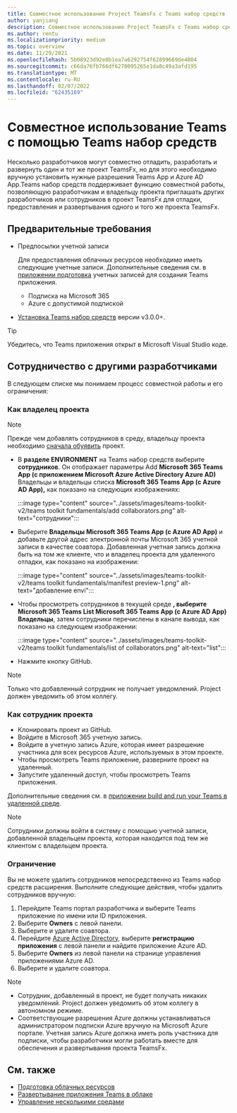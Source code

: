 ```yaml
---
title: Совместное использование Project TeamsFx с Teams набор средств
author: yanjiang
description: Совместное использование Project TeamsFx с Teams набор средств
ms.author: rentu
ms.localizationpriority: medium
ms.topic: overview
ms.date: 11/29/2021
ms.openlocfilehash: 5b08923d92e8b1ea7a6292754f62899669de4804
ms.sourcegitcommit: c66da76fb766df6270095265e1da8c49a3afd195
ms.translationtype: MT
ms.contentlocale: ru-RU
ms.lasthandoff: 02/07/2022
ms.locfileid: "62435169"
---
```

# <a name="collaborate-on-teams-project-using-teams-toolkit"></a>Совместное использование Teams с помощью Teams набор средств

Несколько разработчиков могут совместно отладить, разработать и развернуть один и тот же проект TeamsFx, но для этого необходимо вручную установить нужные разрешения Teams App и Azure AD App.Teams набор средств поддерживает функцию совместной работы, позволяющую разработчикам и владельцу проекта приглашать других разработчиков или сотрудников в проект TeamsFx для отладки, предоставления и развертывания одного и того же проекта TeamsFx.

## <a name="prerequisites"></a>Предварительные требования

* Предпосылки учетной записи

    Для предоставления облачных ресурсов необходимо иметь следующие учетные записи. Дополнительные сведения см. в [приложении подготовка](accounts.md) учетных записей для создания Teams приложения.

  * Подписка на Microsoft 365
  * Azure с допустимой подпиской

* [Установка Teams набор средств](https://marketplace.visualstudio.com/items?itemName=TeamsDevApp.ms-teams-vscode-extension) версии v3.0.0+.

> [!TIP]
> Убедитесь, что Teams приложения открыт в Microsoft Visual Studio коде.

## <a name="collaborate-with-other-developers"></a>Сотрудничество с другими разработчиками

В следующем списке мы понимаем процесс совместной работы и его ограничения:

### <a name="as-project-owner"></a>Как владелец проекта

> [!NOTE]
> Прежде чем добавлять сотрудников в среду, владельцу проекта необходимо [сначала обуявить](provision.md) проект.

* В **разделе ENVIRONMENT** на Teams набор средств выберите **сотрудников**. Он отображает параметры Add **Microsoft 365 Teams App (с приложением Microsoft Azure Active Directory Azure AD)** Владельцы и владельцы списка **Microsoft 365 Teams App (с Azure AD App),** как показано на следующих изображениях:

  :::image type="content" source="../assets/images/teams-toolkit-v2/teams toolkit fundamentals/add collaborators.png" alt-text="сотрудники":::

* Выберите **Владельцы Microsoft 365 Teams App (с Azure AD App)** и добавьте другой адрес электронной почты Microsoft 365 учетной записи в качестве соавтора. Добавленная учетная запись должна быть на том же клиенте, что и владелец проекта для удаленного отладки, как показано на изображении:

  :::image type="content" source="../assets/images/teams-toolkit-v2/teams toolkit fundamentals/manifest preview-1.png" alt-text="добавление envi":::

* Чтобы просмотреть сотрудников в текущей среде **, выберите Microsoft 365 Teams List Microsoft 365 Teams App (с Azure AD App) Владельцы**, затем сотрудники перечислены в канале вывода, как показано на следующем изображении:

  :::image type="content" source="../assets/images/teams-toolkit-v2/teams toolkit fundamentals/list of collaborators.png" alt-text="list":::

* Нажмите кнопку GitHub.

> [!NOTE]
> Только что добавленный сотрудник не получает уведомлений. Project должен уведомить об этом коллегу.

### <a name="as-project-collaborator"></a>Как сотрудник проекта

* Клонировать проект из GitHub.
* Войдите в Microsoft 365 учетную запись.
* Войдите в учетную запись Azure, которая имеет разрешение участника для всех ресурсов Azure, используемых в этом проекте.
* Чтобы просмотреть Teams приложение, разверните проект на удаленный.
* Запустите удаленный доступ, чтобы просмотреть Teams приложения.

Дополнительные сведения см. в [приложении build and run your Teams в удаленной среде](/microsoftteams/platform/sbs-gs-javascript?tabs=vscode%2Cvsc%2Cviscode%2Cvcode&tutorial-step=3&branch).

> [!NOTE]
> Сотрудники должны войти в систему с помощью учетной записи, добавленной владельцем проекта, которая находится под тем же клиентом с владельцем проекта.

### <a name="limitation"></a>Ограничение

Вы не можете удалить сотрудников непосредственно из Teams набор средств расширения. Выполните следующие действия, чтобы удалить сотрудников вручную:

  1. Перейдите Teams портал разработчика и выберите Teams приложение по имени или ID приложения.
  2. Выберите **Owners** с левой панели.
  3. Выберите и удалите соавтора.
  4. Перейдите [Azure Active Directory](https://ms.portal.azure.com/#blade/Microsoft_AAD_IAM/ActiveDirectoryMenuBlade/RegisteredApps), выберите **регистрацию приложения** с левой панели и найдите приложение Azure AD.
  5. Выберите **Owners** из левой панели на странице управления приложениями Azure AD.
  6. Выберите и удалите соавтора.

> [!NOTE]
> * Сотрудник, добавленный в проект, не будет получать никаких уведомлений. Project должен уведомить об этом коллегу в автономном режиме.
> * Соответствующие разрешения Azure должны устанавливаться администратором подписки Azure вручную на Microsoft Azure портале. Учетная запись Azure должна иметь роль участника для подписки, чтобы разработчики могли работать вместе для обеспечения и развертывания проекта TeamsFx.

## <a name="see-also"></a>См. также

* [Подготовка облачных ресурсов](provision.md)
* [Развертывание приложения Teams в облаке](deploy.md)
* [Управление несколькими средами](TeamsFx-multi-env.md)
